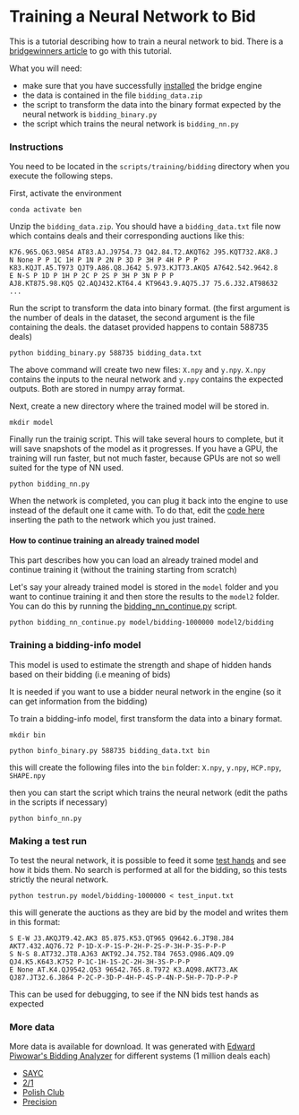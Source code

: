 # Training a Neural Network to Bid

This is a tutorial describing how to train a neural network to bid. There is a [bridgewinners article](https://bridgewinners.com/article/view/bridge-ai-how-neural-networks-learn-to-bid/) to go with this tutorial.

What you will need:
- make sure that you have successfully [installed](https://github.com/lorserker/ben/blob/main/README.md#installation) the bridge engine
- the data is contained in the file `bidding_data.zip`
- the script to transform the data into the binary format expected by the neural network is `bidding_binary.py`
- the script which trains the neural network is `bidding_nn.py`

### Instructions

You need to be located in the `scripts/training/bidding` directory when you execute the following steps.

First, activate the environment

```
conda activate ben
```

Unzip the `bidding_data.zip`. You should have a `bidding_data.txt` file now which contains deals and their corresponding auctions like this:

```
K76.965.Q63.9854 AT83.AJ.J9754.73 Q42.84.T2.AKQT62 J95.KQT732.AK8.J
N None P P 1C 1H P 1N P 2N P 3D P 3H P 4H P P P
K83.KQJT.A5.T973 QJT9.A86.Q8.J642 5.973.KJT73.AKQ5 A7642.542.9642.8
E N-S P 1D P 1H P 2C P 2S P 3H P 3N P P P
AJ8.KT875.98.KQ5 Q2.AQJ432.KT64.4 KT9643.9.AQ75.J7 75.6.J32.AT98632
...
```

Run the script to transform the data into binary format. (the first argument is the number of deals in the dataset, the second argument is the file containing the deals. the dataset provided happens to contain 588735 deals)

```
python bidding_binary.py 588735 bidding_data.txt
```

The above command will create two new files: `X.npy` and `y.npy`. `X.npy` contains the inputs to the neural network and `y.npy` contains the expected outputs. Both are stored in numpy array format.

Next, create a new directory where the trained model will be stored in.

```
mkdir model
```

Finally run the trainig script. This will take several hours to complete, but it will save snapshots of the model as it progresses. If you have a GPU, the training will run faster, but not much faster, because GPUs are not so well suited for the type of NN used.

```
python bidding_nn.py
```

When the network is completed, you can plug it back into the engine to use instead of the default one it came with. To do that, edit the [code here](https://github.com/lorserker/ben/blob/main/src/nn/models.py#L21) inserting the path to the network which you just trained.

#### How to continue training an already trained model

This part describes how you can load an already trained model and continue training it (without the training starting from scratch)

Let's say your already trained model is stored in the `model` folder and you want to continue training it and then store the results to the `model2` folder. You can do this by running the [bidding_nn_continue.py](bidding_nn_continue.py) script.

```
python bidding_nn_continue.py model/bidding-1000000 model2/bidding
```

### Training a bidding-info model

This model is used to estimate the strength and shape of hidden hands based on their bidding (i.e meaning of bids)

It is needed if you want to use a bidder neural network in the engine (so it can get information from the bidding)

To train a bidding-info model, first transform the data into a binary format.

```
mkdir bin

python binfo_binary.py 588735 bidding_data.txt bin
```

this will create the following files into the `bin` folder: `X.npy`, `y.npy`, `HCP.npy`, `SHAPE.npy`

then you can start the script which trains the neural network (edit the paths in the scripts if necessary)

```
python binfo_nn.py
```

### Making a test run

To test the neural network, it is possible to feed it some [test hands](test_input.txt) and see how it bids them. No search is performed at all for the bidding, so this tests strictly the neural network.

```
python testrun.py model/bidding-1000000 < test_input.txt
```

this will generate the auctions as they are bid by the model and writes them in this format:

```
S E-W J3.AKQJT9.42.AK3 85.875.K53.QT965 Q9642.6.JT98.J84 AKT7.432.AQ76.72 P-1D-X-P-1S-P-2H-P-2S-P-3H-P-3S-P-P-P
S N-S 8.AT732.JT8.AJ63 AKT92.J4.752.T84 7653.Q986.AQ9.Q9 QJ4.K5.K643.K752 P-1C-1H-1S-2C-2H-3H-3S-P-P-P
E None AT.K4.QJ9542.Q53 96542.765.8.T972 K3.AQ98.AKT73.AK QJ87.JT32.6.J864 P-2C-P-3D-P-4H-P-4S-P-4N-P-5H-P-7D-P-P-P
```

This can be used for debugging, to see if the NN bids test hands as expected


### More data

More data is available for download. It was generated with [Edward Piwowar's Bidding Analyzer](https://sites.google.com/view/bbaenglish) for different systems (1 million deals each)

- [SAYC](https://bridgedatasets.s3.eu-west-1.amazonaws.com/epbot/sayc_bidding_data.txt.gz)
- [2/1](https://bridgedatasets.s3.eu-west-1.amazonaws.com/epbot/21gf_bidding_data.txt.gz)
- [Polish Club](https://bridgedatasets.s3.eu-west-1.amazonaws.com/epbot/wj_bidding_data.txt.gz)
- [Precision](https://bridgedatasets.s3.eu-west-1.amazonaws.com/epbot/pc_bidding_data.txt.gz)
